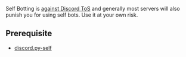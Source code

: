 Self Botting is [against Discord ToS](https://support.discord.com/hc/en-us/articles/115002192352-Automated-user-accounts-self-bots-) and generally most servers will also punish you for using self bots. Use it at your own risk.
## Prerequisite
- [discord.py-self](https://github.com/dolfies/discord.py-self "discord.py-self")

